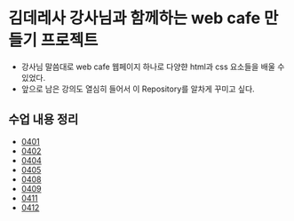 # 김데레사 강사님과 함께하는 web cafe 만들기 프로젝트
- 강사님 말씀대로 web cafe 웹페이지 하나로 다양햔 html과 css 요소들을 배울 수 있었다.
- 앞으로 남은 강의도 열심히 들어서 이 Repository를 알차게 꾸미고 싶다.

## 수업 내용 정리
- [0401](https://github.com/progyu/deresa_teacher_lecture/blob/master/README/0401.md)
- [0402](https://github.com/progyu/deresa_teacher_lecture/blob/master/README/0402.md)
- [0404](https://github.com/progyu/deresa_teacher_lecture/blob/master/README/0404.md)
- [0405](https://github.com/progyu/deresa_teacher_lecture/blob/master/README/0405.md)
- [0408](https://github.com/progyu/deresa_teacher_lecture/blob/master/README/0408.md)
- [0409](https://github.com/progyu/deresa_teacher_lecture/blob/master/README/0409.md)
- [0411](https://github.com/progyu/deresa_teacher_lecture/blob/master/README/0411.md)
- [0412](https://github.com/progyu/deresa_teacher_lecture/blob/master/README/0412.md)
